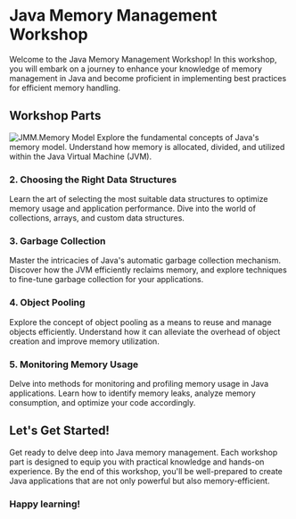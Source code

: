# Java Memory Management Workshop

Welcome to the Java Memory Management Workshop! In this workshop, you will embark on a journey to enhance your knowledge of memory management in Java and become proficient in implementing best practices for efficient memory handling.

## Workshop Parts 

![JMM](https://github.com/mounirelbakkali1/java-memory-management-best-practice/tree/master/java-memory-model).Memory Model 
Explore the fundamental concepts of Java's memory model. Understand how memory is allocated, divided, and utilized within the Java Virtual Machine (JVM).

### 2. Choosing the Right Data Structures 
Learn the art of selecting the most suitable data structures to optimize memory usage and application performance. Dive into the world of collections, arrays, and custom data structures.

### 3. Garbage Collection 
Master the intricacies of Java's automatic garbage collection mechanism. Discover how the JVM efficiently reclaims memory, and explore techniques to fine-tune garbage collection for your applications.

### 4. Object Pooling 
Explore the concept of object pooling as a means to reuse and manage objects efficiently. Understand how it can alleviate the overhead of object creation and improve memory utilization.

### 5. Monitoring Memory Usage 
Delve into methods for monitoring and profiling memory usage in Java applications. Learn how to identify memory leaks, analyze memory consumption, and optimize your code accordingly.

## Let's Get Started! 

Get ready to delve deep into Java memory management. Each workshop part is designed to equip you with practical knowledge and hands-on experience. By the end of this workshop, you'll be well-prepared to create Java applications that are not only powerful but also memory-efficient.

### Happy learning!
